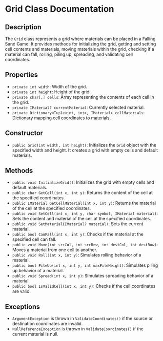 # Grid Class Documentation

## Description
The `Grid` class represents a grid where materials can be placed in a Falling Sand Game. It provides methods for initializing the grid, getting and setting cell contents and materials, moving materials within the grid, checking if a material can fall, rolling, piling up, spreading, and validating cell coordinates.

## Properties
- `private int width`: Width of the grid.
- `private int height`: Height of the grid.
- `private char[,] cells`: Array representing the contents of each cell in the grid.
- `private IMaterial? currentMaterial`: Currently selected material.
- `private Dictionary<Tuple<int, int>, IMaterial> cellMaterials`: Dictionary mapping cell coordinates to materials.

## Constructor
- `public Grid(int width, int height)`: Initializes the `Grid` object with the specified width and height. It creates a grid with empty cells and default materials.

## Methods
- `public void InitializeGrid()`: Initializes the grid with empty cells and default materials.
- `public char GetCell(int x, int y)`: Returns the content of the cell at the specified coordinates.
- `public IMaterial GetCellMaterial(int x, int y)`: Returns the material of the cell at the specified coordinates.
- `public void SetCell(int x, int y, char symbol, IMaterial material)`: Sets the content and material of the cell at the specified coordinates.
- `public void SetMaterial(IMaterial? material)`: Sets the current material.
- `public bool CanFall(int x, int y)`: Checks if the material at the specified cell can fall.
- `public void Move(int srcCol, int srcRow, int destCol, int destRow)`: Moves a material from one cell to another.
- `public void Roll(int x, int y)`: Simulates rolling behavior of a material.
- `public bool PileUp(int x, int y, int maxPileHeight)`: Simulates piling up behavior of a material.
- `public void Spread(int x, int y)`: Simulates spreading behavior of a material.
- `public bool IsValidCell(int x, int y)`: Checks if the cell coordinates are valid.

## Exceptions
- `ArgumentException` is thrown in `ValidateCoordinates()` if the source or destination coordinates are invalid.
- `NullReferenceException` is thrown in `ValidateCoordinates()` if the current material is null.

